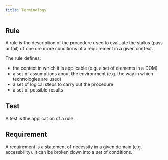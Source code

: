 ```yaml
---
title: Terminology
---
```


## Rule

A rule is the description of the procedure used to evaluate the status (pass or fail) of one ore more conditions of a requirement in a given context.

The rule defines:

- the context in which it is applicable (e.g. a set of elements in a DOM)
- a set of assumptions about the environment (e.g. the way in which technologies are used)
- a set of logical steps to carry out the procedure
- a set of possible results

## Test

A test is the application of a rule.

## Requirement

A requirement is a statement of necessity in a given domain (e.g. accessbility). It can be broken down into a set of conditions.

